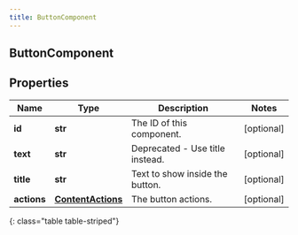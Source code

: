 ```yaml
---
title: ButtonComponent
---
```

## ButtonComponent

## Properties

|Name | Type | Description | Notes|
|------------ | ------------- | ------------- | -------------|
| **id** | **str** | The ID of this component. | [optional] |
| **text** | **str** | Deprecated - Use title instead. | [optional] |
| **title** | **str** | Text to show inside the button. | [optional] |
| **actions** | [**ContentActions**](ContentActions.html) | The button actions. | [optional] |
{: class="table table-striped"}


